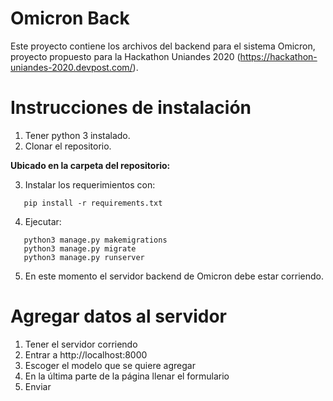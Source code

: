 # Omicron Back
Este proyecto contiene los archivos del backend para el sistema Omicron, proyecto propuesto para la Hackathon Uniandes 2020 (https://hackathon-uniandes-2020.devpost.com/).

# Instrucciones de instalación
1. Tener python 3 instalado.
2. Clonar el repositorio.

**Ubicado en la carpeta del repositorio:**

3. Instalar los requerimientos con:
```
   pip install -r requirements.txt
```
4. Ejecutar:
```
   python3 manage.py makemigrations
   python3 manage.py migrate
   python3 manage.py runserver
```
5. En este momento el servidor backend de Omicron debe estar corriendo.

# Agregar datos al servidor
1. Tener el servidor corriendo
2. Entrar a http://localhost:8000
3. Escoger el modelo que se quiere agregar
4. En la última parte de la página llenar el formulario
5. Enviar
